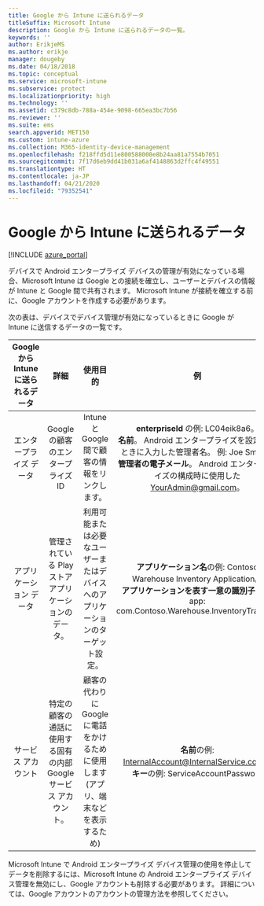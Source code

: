 ```yaml
---
title: Google から Intune に送られるデータ
titleSuffix: Microsoft Intune
description: Google から Intune に送られるデータの一覧。
keywords: ''
author: ErikjeMS
ms.author: erikje
manager: dougeby
ms.date: 04/18/2018
ms.topic: conceptual
ms.service: microsoft-intune
ms.subservice: protect
ms.localizationpriority: high
ms.technology: ''
ms.assetid: c379c8db-788a-454e-9098-665ea3bc7b56
ms.reviewer: ''
ms.suite: ems
search.appverid: MET150
ms.custom: intune-azure
ms.collection: M365-identity-device-management
ms.openlocfilehash: f218ffd5d11e800588000e8b24aa81a7554b7051
ms.sourcegitcommit: 7f17d6eb9dd41b031a6af4148863d2ffc4f49551
ms.translationtype: HT
ms.contentlocale: ja-JP
ms.lasthandoff: 04/21/2020
ms.locfileid: "79352541"
---
```

# <a name="data-google-sends-to-intune"></a>Google から Intune に送られるデータ

[!INCLUDE [azure_portal](../includes/azure_portal.md)]

デバイスで Android エンタープライズ デバイスの管理が有効になっている場合、Microsoft Intune は Google との接続を確立し、ユーザーとデバイスの情報が Intune と Google 間で共有されます。 Microsoft Intune が接続を確立する前に、Google アカウントを作成する必要があります。

次の表は、デバイスでデバイス管理が有効になっているときに Google が Intune に送信するデータの一覧です。


| Google から Intune に送られるデータ | 詳細 | 使用目的 | 例 |
|:---:|:---:|:---:|:---:|
| エンタープライズ データ | Google の顧客のエンタープライズ ID | Intune と Google 間で顧客の情報をリンクします。 | **enterpriseId** の例: LC04eik8a6。<br>**名前**。 Android エンタープライズを設定するときに入力した管理者名。 例: Joe Smith。<br>**管理者の電子メール**。 Android エンタープライズの構成時に使用した YourAdmin@gmail.com。 |
| アプリケーション データ | 管理されている Play ストア アプリケーションのデータ。 | 利用可能または必要なユーザーまたはデバイスへのアプリケーションのターゲット設定。 | **アプリケーション名**の例: Contoso Warehouse Inventory Application。<br>**アプリケーションを表す一意の識別子**の例: app: com.Contoso.Warehouse.InventoryTracking |
| サービス アカウント | 特定の顧客の通話に使用する固有の内部 Google サービス アカウント。 | 顧客の代わりに Google に電話をかけるために使用します (アプリ、端末などを表示するため) | **名前**の例: InternalAccount@InternalService.com。<br>**キー**の例: ServiceAccountPassword |


Microsoft Intune で Android エンタープライズ デバイス管理の使用を停止してデータを削除するには、Microsoft Intune の Android エンタープライズ デバイス管理を無効にし、Google アカウントも削除する必要があります。 詳細については、Google アカウントのアカウントの管理方法を参照してください。


